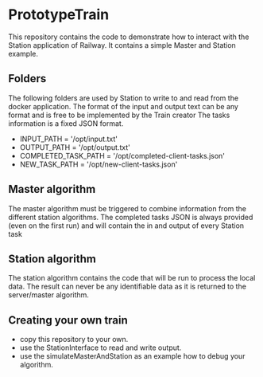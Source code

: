 # PrototypeTrain
This repository contains the code to demonstrate how to interact with the Station application of Railway.
It contains a simple Master and Station example.

## Folders
The following folders are used by Station to write to and read from the docker application.
The format of the input and output text can be any format and is free to be implemented by the Train creator
The tasks information is a fixed JSON format.
- INPUT_PATH = '/opt/input.txt'
- OUTPUT_PATH = '/opt/output.txt'
- COMPLETED_TASK_PATH = '/opt/completed-client-tasks.json'
- NEW_TASK_PATH = '/opt/new-client-tasks.json'

## Master algorithm
The master algorithm must be triggered to combine information from the different station algorithms.
The completed tasks JSON is always provided (even on the first run) and will contain the in and output of every Station task

## Station algorithm
The station algorithm contains the code that will be run to process the local data.
The result can never be any identifiable data as it is returned to the server/master algorithm.

## Creating your own train
- copy this repository to your own.
- use the StationInterface to read and write output.
- use the simulateMasterAndStation as an example how to debug your algorithm.